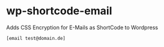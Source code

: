 # wp-shortcode-email

Adds CSS Encryption for E-Mails as ShortCode to Wordpress

```[email test@domain.de]```